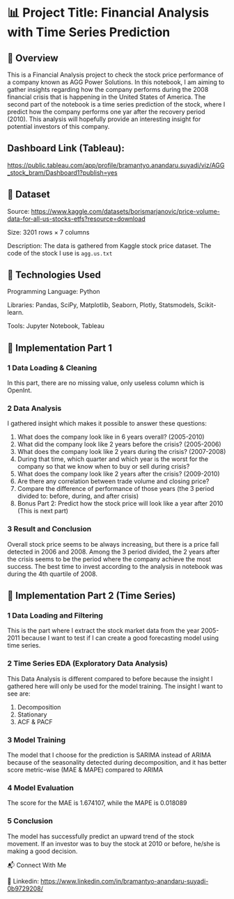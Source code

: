# 📊 Project Title: Financial Analysis with Time Series Prediction
## 📝 Overview
This is a Financial Analysis project to check the stock price performance of a company known as AGG Power Solutions. In this notebook, I am aiming to gather insights regarding how the company performs during the 2008 financial crisis that is happening in the United States of America. The second part of the notebook is a time series prediction of the stock, where I predict how the company performs one yar after the recovery period (2010). This analysis will hopefully provide an interesting insight for potential investors of this company.

## Dashboard Link (Tableau):
https://public.tableau.com/app/profile/bramantyo.anandaru.suyadi/viz/AGG_stock_bram/Dashboard1?publish=yes

## 📂 Dataset
Source: https://www.kaggle.com/datasets/borismarjanovic/price-volume-data-for-all-us-stocks-etfs?resource=download 

Size: 3201 rows × 7 columns

Description: The data is gathered from Kaggle stock price dataset. The code of the stock I use is `agg.us.txt`

## 🔧 Technologies Used
Programming Language: Python

Libraries: Pandas, SciPy, Matplotlib, Seaborn, Plotly, Statsmodels, Scikit-learn.

Tools: Jupyter Notebook, Tableau

## 🚀 Implementation Part 1
### 1️ Data Loading & Cleaning
In this part, there are no missing value, only useless column which is OpenInt.
### 2️ Data Analysis 
I gathered insight which makes it possible to answer these questions:
1. What does the company look like in 6 years overall? (2005-2010)
2. What did the company look like 2 years before the crisis? (2005-2006)
3. What does the company look like 2 years during the crisis? (2007-2008)
4. During that time, which quarter and which year is the worst for the company so that we know when to buy or sell during crisis? 
5. What does the company look like 2 years after the crisis? (2009-2010)
6. Are there any correlation between trade volume and closing price?
7. Compare the difference of performance of those years (the 3 period divided to: before, during, and after crisis)
8. Bonus Part 2: Predict how the stock price will look like a year after 2010 (This is next part)
### 3 Result and Conclusion
Overall stock price seems to be always increasing, but there is a price fall detected in 2006 and 2008. Among the 3 period divided, the 2 years after the crisis seems to be the period where the company achieve the most success. The best time to invest according to the analysis in notebook was during the 4th quartile of 2008.

## 🚀 Implementation Part 2 (Time Series)
### 1 Data Loading and Filtering
This is the part where I extract the stock market data from the year 2005-2011 because I want to test if I can create a good forecasting model using time series.
### 2 Time Series EDA (Exploratory Data Analysis)
This Data Analysis is different compared to before because the insight I gathered here will only be used for the model training. The insight I want to see are:
1. Decomposition
2. Stationary
3. ACF & PACF
### 3 Model Training
The model that I choose for the prediction is SARIMA instead of ARIMA because of the seasonality detected during decomposition, and it has better score metric-wise (MAE & MAPE) compared to ARIMA
### 4 Model Evaluation
The score for the MAE is 1.674107, while the MAPE is 0.018089
### 5 Conclusion
The model has successfully predict an upward trend of the stock movement. If an investor was to buy the stock at 2010 or before, he/she is making a good decision.

📬 Connect With Me

💼 Linkedin: https://www.linkedin.com/in/bramantyo-anandaru-suyadi-0b9729208/ 